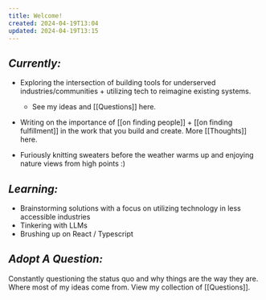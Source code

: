 ```yaml
---
title: Welcome!
created: 2024-04-19T13:04
updated: 2024-04-19T13:15
---
```


## _Currently:_ ##
- Exploring the intersection of building tools for underserved industries/communities + utilizing tech to reimagine existing systems.
    - See my ideas and [[Questions]] here. 
- Writing on the importance of [[on finding people]] + [[on finding fulfillment]] in the work that you build and create. More [[Thoughts]] here.

- Furiously knitting sweaters before the weather warms up and enjoying nature views from high points :)

## _Learning:_ ##
- Brainstorming solutions with a focus on utilizing technology in less accessible industries
- Tinkering with LLMs 
- Brushing up on React / Typescript 

## _Adopt A Question:_ ## 

Constantly questioning the status quo and why things are the way they are. Where most of my ideas come from. View my collection of [[Questions]].

